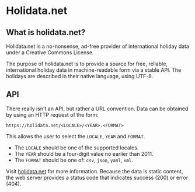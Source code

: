 # Holidata.net

## What is holidata.net?

Holidata.net is a no-nonsense, ad-free provider of international holiday data under a Creative Commons License. 

The purpose of holidata.net is to provide a source for free, reliable, international holiday data in machine-readable form via a stable API.
The holidays are described in their native language, using UTF-8.

## API

There really isn't an API, but rather a URL convention.
Data can be obtained by using an HTTP request of the form:

    https://holidata.net/<LOCALE>/<YEAR>.<FORMAT>

This allows the user to select the `LOCALE`, `YEAR` and `FORMAT`.

* The `LOCALE` should be one of the supported locales.
* The `YEAR` should be a four-digit value no earlier than 2011.
* The `FORMAT` should be one of: `csv`, `json`, `yaml`, `xml`.

Visit [holidata.net](holidata.net) for more information.
Because the data is static content, the web server provides a status code that indicates success (200) or error (404).

